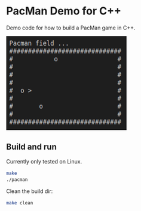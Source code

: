 # PacMan Demo for C++

Demo code for how to build a PacMan game in C++.

![Screenshot](./img/screenshot.png)

## Build and run

Currently only tested on Linux.

```bash
make
./pacman
```

Clean the build dir:

```bash
make clean
```
